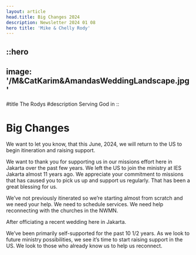 ```yaml
---
layout: article
head.title: Big Changes 2024
description: Newsletter 2024 01 08
hero title: 'Mike & Chelly Rody'
---
```


::hero
---
image: '/M&CatKarim&AmandasWeddingLandscape.jpg'
---
#title
The Rodys
#description
Serving God in 
::


# Big Changes
We want to let you know, that this June, 2024, we will return to the US to begin itineration and raising support.

We want to thank you for supporting us in our missions effort here in Jakarta over the past few years. We left the US to join the ministry at IES Jakarta almost 11 years ago. We appreciate your commitment to missions that has caused you to pick us up and support us regularly. That has been a great blessing for us.

We’ve not previously itinerated so we’re starting almost from scratch and we need your help. 
We need to schedule services. 
We need help reconnecting with the churches in the NWMN.

After officiating a recent 
wedding here in Jakarta.

We’ve been primarily self-supported for the past 10 1/2 years. As we look to future ministry possibilities, we see it’s time to start raising support in the US. We look to those who already know us to help us reconnect.
